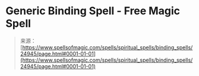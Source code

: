 <!--yml
category: 未分类
date: 2024-06-12 19:11:24
-->

# Generic Binding Spell - Free Magic Spell

> 来源：[https://www.spellsofmagic.com/spells/spiritual_spells/binding_spells/24945/page.html#0001-01-01](https://www.spellsofmagic.com/spells/spiritual_spells/binding_spells/24945/page.html#0001-01-01)